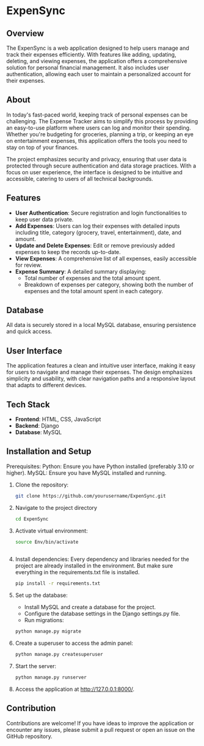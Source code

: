 # ExpenSync

## Overview

The ExpenSync is a web application designed to help users manage and track their expenses efficiently. With features like adding, updating, deleting, and viewing expenses, the application offers a comprehensive solution for personal financial management. It also includes user authentication, allowing each user to maintain a personalized account for their expenses.

## About

In today's fast-paced world, keeping track of personal expenses can be challenging. The Expense Tracker aims to simplify this process by providing an easy-to-use platform where users can log and monitor their spending. Whether you're budgeting for groceries, planning a trip, or keeping an eye on entertainment expenses, this application offers the tools you need to stay on top of your finances.

The project emphasizes security and privacy, ensuring that user data is protected through secure authentication and data storage practices. With a focus on user experience, the interface is designed to be intuitive and accessible, catering to users of all technical backgrounds.

## Features

- **User Authentication**: Secure registration and login functionalities to keep user data private.
- **Add Expenses**: Users can log their expenses with detailed inputs including title, category (grocery, travel, entertainment), date, and amount.
- **Update and Delete Expenses**: Edit or remove previously added expenses to keep the records up-to-date.
- **View Expenses**: A comprehensive list of all expenses, easily accessible for review.
- **Expense Summary**: A detailed summary displaying:
  - Total number of expenses and the total amount spent.
  - Breakdown of expenses per category, showing both the number of expenses and the total amount spent in each category.

## Database

All data is securely stored in a local MySQL database, ensuring persistence and quick access.

## User Interface

The application features a clean and intuitive user interface, making it easy for users to navigate and manage their expenses. The design emphasizes simplicity and usability, with clear navigation paths and a responsive layout that adapts to different devices.

## Tech Stack

- **Frontend**: HTML, CSS, JavaScript
- **Backend**: Django
- **Database**: MySQL

## Installation and Setup

Prerequisites:
    Python: Ensure you have Python installed (preferably 3.10 or higher).
    MySQL: Ensure you have MySQL installed and running.

1. Clone the repository:
   ```bash
   git clone https://github.com/yourusername/ExpenSync.git

2. Navigate to the project directory
    ```bash
   cd ExpenSync


3. Activate virtual environment:
   ```bash
   source Env/bin/activate
    
4. Install dependencies:
   Every dependency and libraries needed for the project are already installed in the environment. But make sure everything in the requirements.txt file is installed.
   ```bash
   pip install -r requirements.txt
   
4. Set up the database:
   - Install MySQL and create a database for the project.
   - Configure the database settings in the Django settings.py file.
   - Run migrations:
     
   ```bash  
   python manage.py migrate

5. Create a superuser to access the admin panel:
    ```bash
   python manage.py createsuperuser

6. Start the server:
     ```bash
   python manage.py runserver

7. Access the application at http://127.0.0.1:8000/.

## Contribution

Contributions are welcome! If you have ideas to improve the application or encounter any issues, please submit a pull request or open an issue on the GitHub repository.
   
